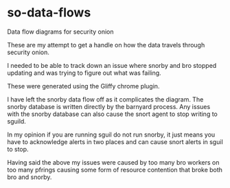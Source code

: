 so-data-flows
=============

Data flow diagrams for security onion

These are my attempt to get a handle on how the data travels through security onion.

I needed to be able to track down an issue where snorby and bro stopped updating and was trying to figure out what was failing.

These were generated using the Gliffy chrome plugin.

I have left the snorby data flow off as it complicates the diagram. The snorby database is written directly by the barnyard process. Any issues with the snorby database can also cause the snort agent to stop writing to sguild. 

In my opinion if you are running sguil do not run snorby, it just means you have to acknowledge alerts in two places and can cause snort alerts in sguil to stop.

Having said the above my issues were caused by too many bro workers on too many pfrings causing some form of resource contention that broke both bro and snorby.
